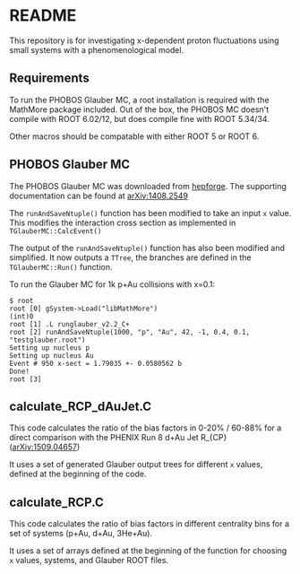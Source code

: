 README
======

This repository is for investigating x-dependent proton fluctuations using small systems with a phenomenological model.

## Requirements ##

To run the PHOBOS Glauber MC, a root installation is required with the MathMore package included. Out of the box, the PHOBOS MC doesn't compile with ROOT 6.02/12, but does compile fine with ROOT 5.34/34. 

Other macros should be compatable with either ROOT 5 or ROOT 6.


## PHOBOS Glauber MC ##

The PHOBOS Glauber MC was downloaded from [hepforge](https://tglaubermc.hepforge.org/). The supporting documentation can be found at [arXiv:1408.2549](http://arxiv.org/abs/1408.2549)

The `runAndSaveNtuple()` function has been modified to take an input `x` value. This modifies the interaction cross section as implemented in `TGlauberMC::CalcEvent()`

The output of the `runAndSaveNtuple()` function has also been modified and simplified. It now outputs a `TTree`, the branches are defined in the `TGlauberMC::Run()` function.

To run the Glauber MC for 1k p+Au collisions with x=0.1:

    $ root
    root [0] gSystem->Load("libMathMore")
    (int)0
    root [1] .L runglauber_v2.2_C+
    root [2] runAndSaveNtuple(1000, "p", "Au", 42, -1, 0.4, 0.1, "testglauber.root")
    Setting up nucleus p
    Setting up nucleus Au
    Event # 950 x-sect = 1.79035 +- 0.0580562 b        
    Done!
    root [3] 

## calculate_RCP_dAuJet.C ##

This code calculates the ratio of the bias factors in 0-20% / 60-88% for a direct comparison with the PHENIX Run 8 d+Au Jet R_{CP} ([arXiv:1509.04657](http://inspirehep.net/search?p=find+eprint+1509.04657))

It uses a set of generated Glauber output trees for different `x` values, defined at the beginning of the code.


## calculate_RCP.C ##

This code calculates the ratio of bias factors in different centrality bins for a set of systems (p+Au, d+Au, 3He+Au).

It uses a set of arrays defined at the beginning of the function for choosing `x` values, systems, and Glauber ROOT files.
